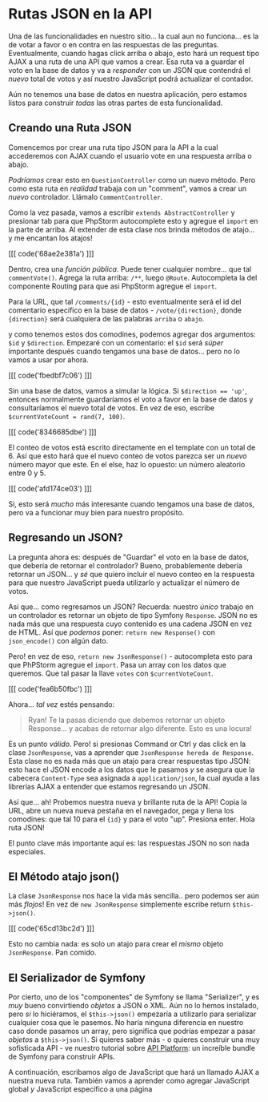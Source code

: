 # Rutas JSON en la API

Una de las funcionalidades en nuestro sitio... la cual aun no funciona... es la de
votar a favor o en contra en las respuestas de las preguntas. Eventualmente, cuando
hagas click arriba o abajo, esto hará un request tipo AJAX a una ruta de una API que
vamos a crear. Esa ruta va a guardar el voto en la base de datos y va a *responder*
con un JSON que contendrá el *nuevo* total de votos y así nuestro JavaScript podrá
actualizar el contador.

Aún no tenemos una base de datos en nuestra aplicación, pero estamos listos para
construir *todas* las otras partes de esta funcionalidad.

## Creando una Ruta JSON

Comencemos por crear una ruta tipo JSON para la API a la cual accederemos con AJAX
cuando el usuario vote en una respuesta arriba o abajo.

*Podríamos* crear esto en `QuestionController` como un nuevo método. Pero como esta
ruta en *realidad* trabaja con un "comment", vamos a crear un *nuevo* controlador.
Llámalo `CommentController`.

Como la vez pasada, vamos a escribir `extends AbstractController` y presionar tab
para que PhpStorm autocomplete esto y agregue el `import` en la parte de arriba. Al
extender de esta clase nos brinda métodos de atajo... y me encantan los atajos!

[[[ code('68ae2e381a') ]]]

Dentro, crea una *función pública*. Puede tener cualquier nombre... que tal
`commentVote()`. Agrega la ruta arriba: `/**`, luego `@Route`. Autocompleta la del
componente Routing para que asi PhpStorm agregue el `import`.

Para la URL, que tal `/comments/{id}` - esto eventualmente será el id del comentario
específico en la base de datos - `/vote/{direction}`, donde `{direction}` será
cualquiera de las palabras `arriba` o `abajo`.

y como tenemos estos dos comodines, podemos agregar dos argumentos: `$id`
y `$direction`. Empezaré con un comentario: el `$id` será *súper* importante después
cuando tengamos una base de datos... pero no lo vamos a usar por ahora.

[[[ code('fbedbf7c06') ]]]

Sin una base de datos, vamos a simular la lógica. Si `$direction == 'up'`, entonces
normalmente guardaríamos el voto a favor en la base de datos y consultaríamos el
nuevo total de votos. En vez de eso, escribe `$currentVoteCount = rand(7, 100)`.

[[[ code('8346685dbe') ]]]

El conteo de votos está escrito directamente en el template con un total de 6. Así
que esto hará que el nuevo conteo de votos parezca ser un *nuevo* número mayor que
este. En el else, haz lo opuesto: un número aleatorio entre 0 y 5.

[[[ code('afd174ce03') ]]]

Si, esto será *mucho* más interesante cuando tengamos una base de datos, pero va a
funcionar muy bien para nuestro propósito.

## Regresando un JSON?

La pregunta ahora es: después de "Guardar" el voto en la base de datos, que debería
de retornar el controlador? Bueno, probablemente debería retornar un JSON... y *sé*
que quiero incluir el nuevo conteo en la respuesta para que nuestro JavaScript pueda
utilizarlo y actualizar el número de votos.

Así que... como regresamos un JSON? Recuerda: nuestro *único* trabajo en un
controlador es retornar un objeto de tipo Symfony `Response`. JSON no es nada más que
una respuesta cuyo contenido es una cadena JSON en vez de HTML. Así que *podemos*
poner: `return new Response()` con `json_encode()` con algún dato.

Pero! en vez de eso, `return new JsonResponse()` - autocompleta esto para que
PhPStorm agregue el `import`. Pasa un array con los datos que queremos. Que tal pasar
la llave `votes` con `$currentVoteCount`.

[[[ code('fea6b50fbc') ]]]

Ahora... *tal vez* estés pensando:

> Ryan! Te la pasas diciendo que debemos retornar un objeto Response... y acabas de
> retornar algo diferente. Esto es una locura!

Es un punto *válido*. Pero! si presionas Command or Ctrl y das click en la clase
`JsonResponse`, vas a aprender que `JsonResponse hereda de Response`. Esta clase no
es nada más que un atajo para crear respuestas tipo JSON: esto hace el JSON encode a
los datos que le pasamos *y* se asegura que la cabecera `Content-Type` sea asignada a
`application/json`, la cual ayuda a las librerías AJAX a entender que estamos
regresando un JSON.

Así que... ah! Probemos nuestra nueva y brillante ruta de la API! Copia la URL, abre
un nueva nueva pestaña en el navegador, pega y llena los comodines: que tal 10 para
el `{id}` y para el voto "up". Presiona enter. Hola ruta JSON!

El punto clave más importante aquí es: las respuestas JSON no son nada especiales.

## El Método atajo json()

La clase `JsonResponse` nos hace la vida más sencilla.. pero podemos ser aún más
*flojos*! En vez de `new JsonResponse` simplemente escribe return `$this->json()`.

[[[ code('65cd13bc2d') ]]]

Esto no cambia nada: es solo un atajo para crear el *mismo* objeto `JsonResponse`.
Pan comido.

## El Serializador de Symfony

Por cierto, uno de los "componentes" de Symfony se llama "Serializer", y es *muy*
bueno convirtiendo *objetos* a JSON o XML. Aún no lo hemos instalado, pero *si* lo
hiciéramos, el `$this->json()` empezaría a utilizarlo para serializar cualquier cosa
que le pasemos. No haría ninguna diferencia en nuestro caso donde pasamos un array,
pero significa que podrías empezar a pasar *objetos* a `$this->json()`. Si quieres
saber más - o quieres construir una muy sofisticada API - ve nuestro tutorial sobre
[API Platform](https://symfonycasts.com/screencast/api-platform): un increíble bundle
de Symfony para construir APIs.

A continuación, escribamos algo de JavaScript que hará un llamado AJAX a nuestra
nueva ruta. También vamos a aprender como agregar JavaScript global *y* JavaScript
específico a una página
